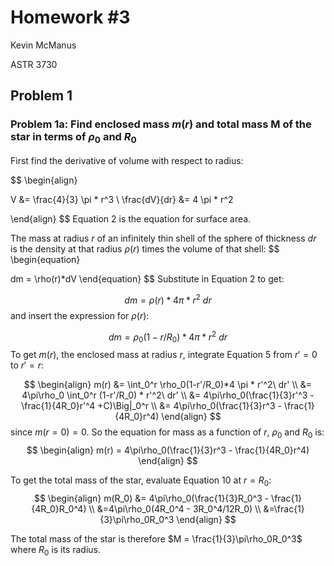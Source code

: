 # Homework \#3
Kevin McManus

ASTR 3730

## Problem 1

### Problem 1a:  Find enclosed mass $m(r)$ and total mass M of the star in terms of $\rho_0$ and $R_0$ 
First find the derivative of volume with respect to radius:

$$
\begin{align}

V &= \frac{4}{3} \pi * r^3 \\ 
\frac{dV}{dr} &= 4 \pi * r^2

\end{align}
$$
Equation 2 is the equation for surface area.

The mass at radius $r$ of an infinitely thin shell of the sphere of thickness $dr$ is the density at that radius $\rho(r)$ times the volume of that shell:
$$
\begin{equation}

dm = \rho(r)*dV
\end{equation}
$$
Substitute in Equation 2 to get:

$$
\begin{equation}
dm = \rho(r)*4 \pi * r^2\ dr
\end{equation}
$$
and insert the expression for $\rho(r)$:

$$
\begin{equation}
dm = \rho_0(1-r/R_0)*4 \pi * r^2\ dr
\end{equation}
$$
To get $m(r)$, the enclosed mass at radius $r$, integrate Equation 5 from $r'=0$ to $r'=r$:

$$
\begin{align}
m(r) &= \int_0^r \rho_0(1-r'/R_0)*4 \pi * r'^2\ dr' \\ 
&= 4\pi\rho_0 \int_0^r (1-r'/R_0) * r'^2\ dr' \\
&= 4\pi\rho_0(\frac{1}{3}r'^3 - \frac{1}{4R_0}r'^4 +C)\Big|_0^r \\
&= 4\pi\rho_0(\frac{1}{3}r^3 - \frac{1}{4R_0}r^4)
\end{align}
$$
since $m(r=0)=0$. So the equation for mass as a function of $r$, $\rho_0$ and $R_0$ is:
$$
\begin{align}
m(r) = 4\pi\rho_0(\frac{1}{3}r^3 - \frac{1}{4R_0}r^4)
\end{align}
$$

To get the total mass of the star, evaluate Equation 10 at $r=R_0$:
$$
\begin{align}
m(R_0) &= 4\pi\rho_0(\frac{1}{3}R_0^3 - \frac{1}{4R_0}R_0^4) \\
&=4\pi\rho_0(4R_0^4 - 3R_0^4/12R_0) \\
&=\frac{1}{3}\pi\rho_0R_0^3
\end{align}
$$

The total mass of the star is therefore $M = \frac{1}{3}\pi\rho_0R_0^3$ where $R_0$ is its radius.